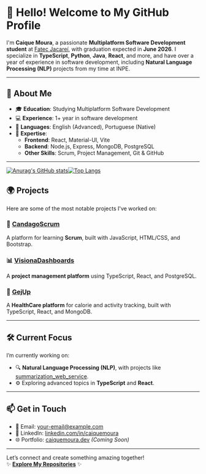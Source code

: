 # 👋 Hello! Welcome to My GitHub Profile

I'm **Caique Moura**, a passionate **Multiplatform Software Development student** at [Fatec Jacareí](https://www.fatecjacarei.edu.br/), with graduation expected in **June 2026**. I specialize in **TypeScript**, **Python**, **Java**, **React**, and more, and have over a year of experience in software development, including **Natural Language Processing (NLP)** projects from my time at INPE.

---

## 🌟 About Me
- 🎓 **Education**: Studying Multiplatform Software Development  
- 💻 **Experience**: 1+ year in software development  
- 💬 **Languages**: English (Advanced), Portuguese (Native)  
- 🚀 **Expertise**:
  - **Frontend**: React, Material-UI, Vite  
  - **Backend**: Node.js, Express, MongoDB, PostgreSQL  
  - **Other Skills**: Scrum, Project Management, Git & GitHub  

---

[![Anurag's GitHub stats](https://github-readme-stats.vercel.app/api?username=caiquefrd&show_icons=true&theme=radical)](https://github.com/anuraghazra/github-readme-stats)[![Top Langs](https://github-readme-stats.vercel.app/api/top-langs/?username=caiquefrd)](https://github.com/anuraghazra/github-readme-stats)

## 🌍 Projects
Here are some of the most notable projects I've worked on:

### 📝 [CandagoScrum](https://github.com/caiquefrd/candago-scrum)
A platform for learning **Scrum**, built with JavaScript, HTML/CSS, and Bootstrap.

### 📊 [VisionaDashboards](https://github.com/caiquefrd/visiona-dashboards)
A **project management platform** using TypeScript, React, and PostgreSQL.

### 💪 [GejUp](https://github.com/caiquefrd/gejup)
A **HealthCare platform** for calorie and activity tracking, built with TypeScript, React, and MongoDB.

---

## 🛠️ Current Focus
I’m currently working on:
- 🔍 **Natural Language Processing (NLP)**, with projects like [summarization_web_service](https://github.com/caiquefrd/summarization_web_service).  
- ⚙️ Exploring advanced topics in **TypeScript** and **React**.  
---

## 📫 Get in Touch
- 💌 Email: [your-email@example.com](mailto:caique.fred@outlook.com)  
- 💼 LinkedIn: [linkedin.com/in/caiquemoura](https://linkedin.com/in/caiquemoura)  
- 🌐 Portfolio: [caiquemoura.dev](https://caiquemoura.dev) *(Coming Soon)*

---

Let’s connect and create something amazing together!  
✨ **[Explore My Repositories](https://github.com/caiquefrd?tab=repositories)** ✨

